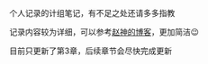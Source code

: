 个人记录的计组笔记，有不足之处还请多多指教

记录内容较为详细，可以参考[赵神的博客](https://zyqbill.github.io/)，更加简洁:wink:

目前只更新了第3章，后续章节会尽快完成更新

